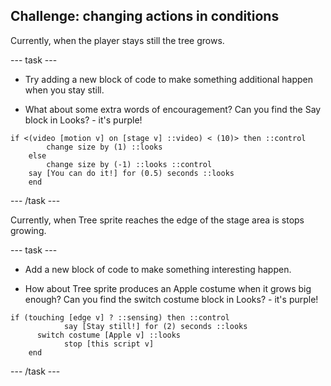 ## Challenge: changing actions in conditions

Currently, when the player stays still the tree grows.

--- task ---

+ Try adding a new block of code to make something additional happen when you stay still. 

+ What about some extra words of encouragement? Can you find the Say block in Looks? -  it's purple!

```blocks3
if <(video [motion v] on [stage v] ::video) < (10)> then ::control 
		change size by (1) ::looks
	else 
		change size by (-1) ::looks ::control
    say [You can do it!] for (0.5) seconds ::looks
	end
```

--- /task ---

Currently, when Tree sprite reaches the edge of the stage area is stops growing.

--- task ---

+ Add a new block of code to make something interesting happen.

+ How about Tree sprite produces an Apple costume when it grows big enough? Can you find the switch costume block in Looks? -  it's purple!

```blocks3
if (touching [edge v] ? ::sensing) then ::control
			say [Stay still!] for (2) seconds ::looks
      switch costume [Apple v] ::looks
			stop [this script v] 
	end
```
--- /task ---


